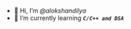 * 👋 Hi, I’m *@alokshandilya*
* 🌱 I’m currently learning ***`C/C++ and DSA`***


<!---
alokshandilya/alokshandilya is a ✨ special ✨ repository because its `README.md` (this file) appears on your GitHub profile.
You can click the Preview link to take a look at your changes.
--->
